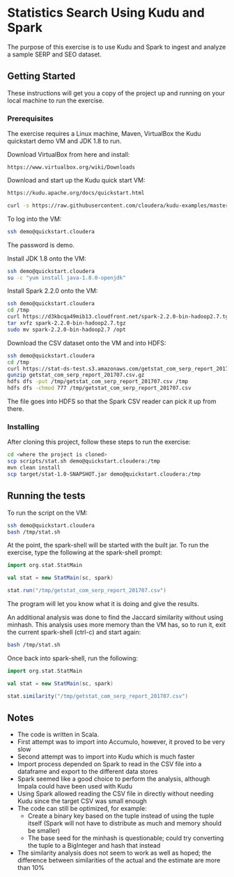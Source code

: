 # Statistics Search Using Kudu and Spark

The purpose of this exercise is to use Kudu and Spark to ingest and analyze a sample SERP and SEO dataset. 

## Getting Started

These instructions will get you a copy of the project up and running on your local machine to run the exercise. 

### Prerequisites

The exercise requires a Linux machine, Maven, VirtualBox the Kudu quickstart demo VM and JDK 1.8 to run.

Download VirtualBox from here and install:

```
https://www.virtualbox.org/wiki/Downloads
```

Download and start up the Kudu quick start VM:

```bash
https://kudu.apache.org/docs/quickstart.html

curl -s https://raw.githubusercontent.com/cloudera/kudu-examples/master/demo-vm-setup/bootstrap.sh | bash
```

To log into the VM:

```bash
ssh demo@quickstart.cloudera

```
The password is demo.

Install JDK 1.8 onto the VM:

```bash
ssh demo@quickstart.cloudera
su -c "yum install java-1.8.0-openjdk"
```

Install Spark 2.2.0 onto the VM:

```bash
ssh demo@quickstart.cloudera
cd /tmp
curl https://d3kbcqa49mib13.cloudfront.net/spark-2.2.0-bin-hadoop2.7.tgz > spark-2.2.0-bin-hadoop2.7.tgz
tar xvfz spark-2.2.0-bin-hadoop2.7.tgz
sudo mv spark-2.2.0-bin-hadoop2.7 /opt
```

Download the CSV dataset onto the VM and into HDFS:

```bash
ssh demo@quickstart.cloudera
cd /tmp
curl https://stat-ds-test.s3.amazonaws.com/getstat_com_serp_report_201707.csv.gz > getstat_com_serp_report_201707.csv.gz
gunzip getstat_com_serp_report_201707.csv.gz
hdfs dfs -put /tmp/getstat_com_serp_report_201707.csv /tmp
hdfs dfs -chmod 777 /tmp/getstat_com_serp_report_201707.csv
```
The file goes into HDFS so that the Spark CSV reader can pick it up from there.

### Installing

After cloning this project, follow these steps to run the exercise:

```bash
cd <where the project is cloned>
scp scripts/stat.sh demo@quickstart.cloudera:/tmp
mvn clean install
scp target/stat-1.0-SNAPSHOT.jar demo@quickstart.cloudera:/tmp
```

## Running the tests

To run the script on the VM:

```bash
ssh demo@quickstart.cloudera
bash /tmp/stat.sh
```
At the point, the spark-shell will be started with the built jar. To run the exercise, type the following at the spark-shell prompt:

```scala
import org.stat.StatMain

val stat = new StatMain(sc, spark)

stat.run("/tmp/getstat_com_serp_report_201707.csv")
```
The program will let you know what it is doing and give the results.

An additional analysis was done to find the Jaccard similarity without using minhash. This analysis uses more memory than
the VM has, so to run it, exit the current spark-shell (ctrl-c) and start again:

```bash
bash /tmp/stat.sh
```
Once back into spark-shell, run the following:
```scala
import org.stat.StatMain

val stat = new StatMain(sc, spark)

stat.similarity("/tmp/getstat_com_serp_report_201707.csv")
```
## Notes

* The code is written in Scala. 
* First attempt was to import into Accumulo, however, it proved to be very slow
* Second attempt was to import into Kudu which is much faster
* Import process depended on Spark to read in the CSV file into a dataframe and export to the different data stores
* Spark seemed like a good choice to perform the analysis, although Impala could have been used with Kudu
* Using Spark allowed reading the CSV file in directly without needing Kudu since the target CSV was small enough
* The code can still be optimized, for example:
  * Create a binary key based on the tuple instead of using the tuple itself (Spark will not have to distribute as much and memory should be smaller)
  * The base seed for the minhash is questionable; could try converting the tuple to a BigInteger and hash that instead
* The similarity analysis does not seem to work as well as hoped; the difference between similarities of the actual and the estimate are more than 10%
